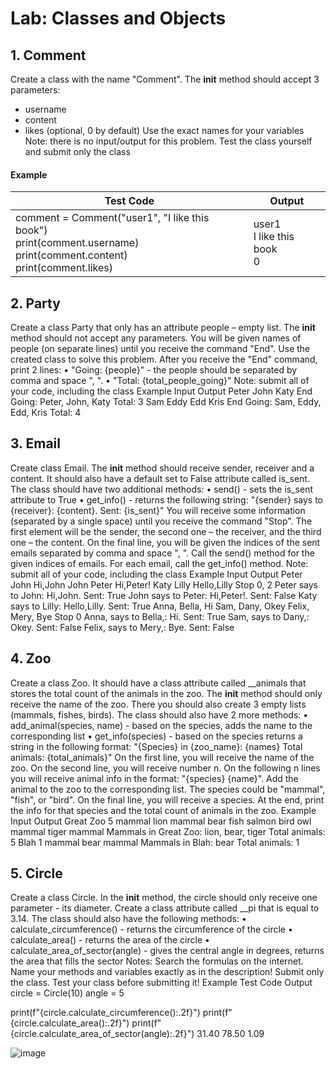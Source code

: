 # Lab: Classes and Objects

## 1.	Comment
Create a class with the name "Comment". The __init__ method should accept 3 parameters:
*	username
*	content
*	likes (optional, 0 by default)
Use the exact names for your variables  
Note: there is no input/output for this problem. Test the class yourself and submit only the class  
#### Example

| Test Code | Output |
| --------- | ------ |
| comment = Comment("user1", "I like this book")<br />print(comment.username)<br />print(comment.content)<br />print(comment.likes) | user1<br />I like this book<br />0 |


## 2.	Party
Create a class Party that only has an attribute people – empty list. The __init__ method should not accept any parameters. You will be given names of people (on separate lines) until you receive the command "End". Use the created class to solve this problem. After you receive the "End" command, print 2 lines:
•	"Going: {people}" - the people should be separated by comma and space ", ".
•	"Total: {total_people_going}"
Note: submit all of your code, including the class
Example
Input	Output
Peter
John
Katy
End	Going: Peter, John, Katy
Total: 3
Sam
Eddy
Edd
Kris
End	Going: Sam, Eddy, Edd, Kris
Total: 4


## 3.	Email
Create class Email. The __init__ method should receive sender, receiver and a content. It should also have a default set to False attribute called is_sent. The class should have two additional methods:
•	send() - sets the is_sent attribute to True
•	get_info() - returns the following string: "{sender} says to {receiver}: {content}. Sent: {is_sent}"
You will receive some information (separated by a single space) until you receive the command "Stop". The first element will be the sender, the second one – the receiver, and the third one – the content. On the final line, you will be given the indices of the sent emails separated by comma and space ", ". 
Call the send() method for the given indices of emails. For each email, call the get_info() method.
Note: submit all of your code, including the class
Example
Input	Output
Peter John Hi,John
John Peter Hi,Peter!
Katy Lilly Hello,Lilly
Stop
0, 2	Peter says to John: Hi,John. Sent: True
John says to Peter: Hi,Peter!. Sent: False
Katy says to Lilly: Hello,Lilly. Sent: True
Anna, Bella, Hi
Sam, Dany, Okey
Felix, Mery, Bye
Stop
0	Anna, says to Bella,: Hi. Sent: True
Sam, says to Dany,: Okey. Sent: False
Felix, says to Mery,: Bye. Sent: False

## 4.	Zoo
Create a class Zoo. It should have a class attribute called __animals that stores the total count of the animals in the zoo. The __init__ method should only receive the name of the zoo. There you should also create 3 empty lists (mammals, fishes, birds). The class should also have 2 more methods:
•	add_animal(species, name) - based on the species, adds the name to the corresponding list
•	get_info(species) - based on the species returns a string in the following format: 
"{Species} in {zoo_name}: {names}
Total animals: {total_animals}" 
On the first line, you will receive the name of the zoo. On the second line, you will receive number n. On the following n lines you will receive animal info in the format: "{species} {name}". Add the animal to the zoo to the corresponding list. The species could be "mammal", "fish", or "bird". 
On the final line, you will receive a species. 
At the end, print the info for that species and the total count of animals in the zoo.
Example
Input	Output
Great Zoo
5
mammal lion
mammal bear
fish salmon
bird owl
mammal tiger
mammal	Mammals in Great Zoo: lion, bear, tiger
Total animals: 5
Blah
1
mammal bear
mammal	Mammals in Blah: bear
Total animals: 1

## 5.	Circle
Create a class Circle. In the __init__ method, the circle should only receive one parameter - its diameter. Create a class attribute called __pi that is equal to 3.14. The class should also have the following methods:
•	calculate_circumference() - returns the circumference of the circle
•	calculate_area() - returns the area of the circle
•	calculate_area_of_sector(angle) - gives the central angle in degrees, returns the area that fills the sector
Notes: Search the formulas on the internet. Name your methods and variables exactly as in the description! Submit only the class. Test your class before submitting it!
Example
Test Code	Output
circle = Circle(10)
angle = 5

print(f"{circle.calculate_circumference():.2f}")
print(f"{circle.calculate_area():.2f}")
print(f"{circle.calculate_area_of_sector(angle):.2f}")	31.40
78.50
1.09

![image](https://user-images.githubusercontent.com/114498517/217537840-e3a87856-969b-438e-98de-6ab37396dea7.png)

